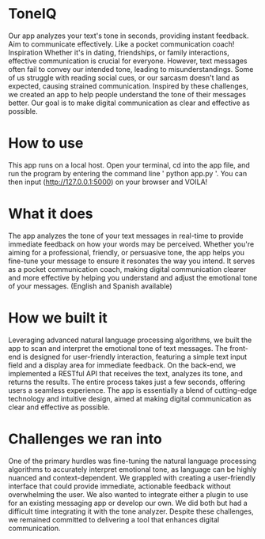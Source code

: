 # ToneIQ
Our app analyzes your text's tone in seconds, providing instant feedback. Aim to communicate effectively. Like a pocket communication coach!
Inspiration
Whether it's in dating, friendships, or family interactions, effective communication is crucial for everyone. However, text messages often fail to convey our intended tone, leading to misunderstandings. Some of us struggle with reading social cues, or our sarcasm doesn't land as expected, causing strained communication. Inspired by these challenges, we created an app to help people understand the tone of their messages better. Our goal is to make digital communication as clear and effective as possible.

# How to use
This app runs on a local host. Open your terminal, cd into the app file, and run the program by entering the command line ' python app.py '. You can then input (http://127.0.0.1:5000) on your browser and VOILA!

# What it does
The app analyzes the tone of your text messages in real-time to provide immediate feedback on how your words may be perceived. Whether you're aiming for a professional, friendly, or persuasive tone, the app helps you fine-tune your message to ensure it resonates the way you intend. It serves as a pocket communication coach, making digital communication clearer and more effective by helping you understand and adjust the emotional tone of your messages. (English and Spanish available)

# How we built it
Leveraging advanced natural language processing algorithms, we built the app to scan and interpret the emotional tone of text messages. The front-end is designed for user-friendly interaction, featuring a simple text input field and a display area for immediate feedback. On the back-end, we implemented a RESTful API that receives the text, analyzes its tone, and returns the results. The entire process takes just a few seconds, offering users a seamless experience. The app is essentially a blend of cutting-edge technology and intuitive design, aimed at making digital communication as clear and effective as possible.

# Challenges we ran into
One of the primary hurdles was fine-tuning the natural language processing algorithms to accurately interpret emotional tone, as language can be highly nuanced and context-dependent. We grappled with creating a user-friendly interface that could provide immediate, actionable feedback without overwhelming the user. We also wanted to integrate either a plugin to use for an existing messaging app or develop our own. We did both but had a difficult time integrating it with the tone analyzer. Despite these challenges, we remained committed to delivering a tool that enhances digital communication.
